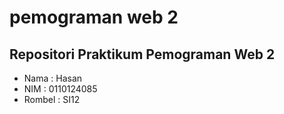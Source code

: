 # pemograman web 2
## Repositori Praktikum Pemograman Web 2

- Nama : Hasan
- NIM : 0110124085
- Rombel : SI12
